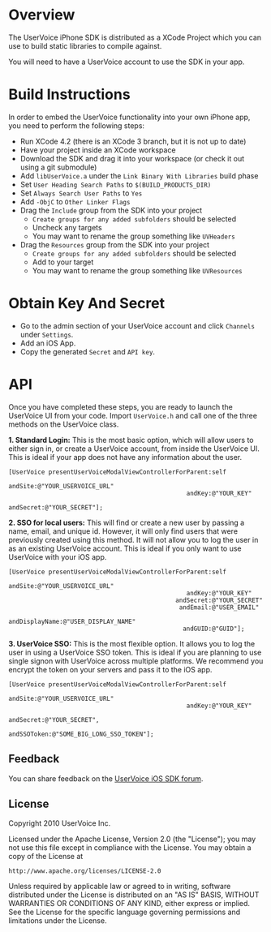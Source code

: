 Overview
========

The UserVoice iPhone SDK is distributed as a XCode Project which you can use to build static libraries to compile against.

You will need to have a UserVoice account to use the SDK in your app.

Build Instructions
==================

In order to embed the UserVoice functionality into your own iPhone app, you need to perform the following steps:

* Run XCode 4.2 (there is an XCode 3 branch, but it is not up to date)
* Have your project inside an XCode workspace
* Download the SDK and drag it into your workspace (or check it out using a git submodule)
* Add `libUserVoice.a` under the `Link Binary With Libraries` build phase
* Set `User Heading Search Paths` to `$(BUILD_PRODUCTS_DIR)`
* Set `Always Search User Paths` to `Yes`
* Add `-ObjC` to `Other Linker Flags`
* Drag the `Include` group from the SDK into your project
  * `Create groups for any added subfolders` should be selected
  * Uncheck any targets
  * You may want to rename the group something like `UVHeaders`
* Drag the `Resources` group from the SDK into your project
  * `Create groups for any added subfolders` should be selected
  * Add to your target
  * You may want to rename the group something like `UVResources`

Obtain Key And Secret
=====================

* Go to the admin section of your UserVoice account and click `Channels` under `Settings`.
* Add an iOS App.
* Copy the generated `Secret` and `API key`.

API
===

Once you have completed these steps, you are ready to launch the UserVoice UI from your code. Import `UserVoice.h` and call one of the three methods on the UserVoice class.

**1. Standard Login:** This is the most basic option, which will allow users to either sign in, or create a UserVoice account, from inside the UserVoice UI. This is ideal if your app does not have any information about the user.

    [UserVoice presentUserVoiceModalViewControllerForParent:self
                                                    andSite:@"YOUR_USERVOICE_URL"
                                                     andKey:@"YOUR_KEY"
                                                  andSecret:@"YOUR_SECRET"];
**2. SSO for local users:** This will find or create a new user by passing a name, email, and unique id. However, it will only find users that were previously created using this method. It will not allow you to log the user in as an existing UserVoice account. This is ideal if you only want to use UserVoice with your iOS app.

    [UserVoice presentUserVoiceModalViewControllerForParent:self
                                                    andSite:@"YOUR_USERVOICE_URL"
                                                     andKey:@"YOUR_KEY"
                                                  andSecret:@"YOUR_SECRET"
                                                   andEmail:@"USER_EMAIL"
                                             andDisplayName:@"USER_DISPLAY_NAME"
                                                    andGUID:@"GUID"];

**3. UserVoice SSO:** This is the most flexible option. It allows you to log the user in using a UserVoice SSO token. This is ideal if you are planning to use single signon with UserVoice across multiple platforms. We recommend you encrypt the token on your servers and pass it to the iOS app.


    [UserVoice presentUserVoiceModalViewControllerForParent:self
                                                    andSite:@"YOUR_USERVOICE_URL"
                                                     andKey:@"YOUR_KEY"
                                                  andSecret:@"YOUR_SECRET",
                                                andSSOToken:@"SOME_BIG_LONG_SSO_TOKEN"];

Feedback
--------

You can share feedback on the [UserVoice iOS SDK forum](http://feedback.uservoice.com/forums/64519-iphone-sdk-feedback).

License
-------

Copyright 2010 UserVoice Inc. 

Licensed under the Apache License, Version 2.0 (the "License");
you may not use this file except in compliance with the License.
You may obtain a copy of the License at

    http://www.apache.org/licenses/LICENSE-2.0

Unless required by applicable law or agreed to in writing, software
distributed under the License is distributed on an "AS IS" BASIS,
WITHOUT WARRANTIES OR CONDITIONS OF ANY KIND, either express or implied.
See the License for the specific language governing permissions and
limitations under the License.
